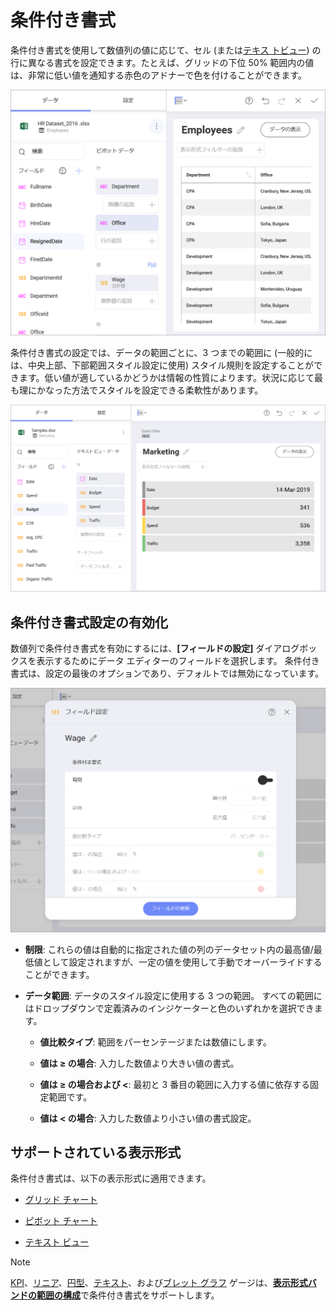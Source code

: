 # 条件付き書式

条件付き書式を使用して数値列の値に応じて、セル (または[テキス トビュー](~/jp/data-visualizations/visualization-types/text-view.html)) の行に異なる書式を設定できます。たとえば、グリッドの下位 50% 範囲内の値は、非常に低い値を通知する赤色のアドナーで色を付けることができます。

<img src="images/pivot-table-view-conditional-formatting.png" alt="Pivot table view conditional formatting in the Visualization editor" class="responsive-img"/>

条件付き書式の設定では、データの範囲ごとに、3 つまでの範囲に (一般的には、中央上部、下部範囲スタイル設定に使用) スタイル規則を設定することができます。低い値が適しているかどうかは情報の性質によります。状況に応じて最も理にかなった方法でスタイルを設定できる柔軟性があります。

<img src="images/text-view-conditional-formatting.png" alt="Text view conditional formatting showing Marketing Metrics Visualization" class="responsive-img"/>

## 条件付き書式設定の有効化

数値列で条件付き書式を有効にするには、**[フィールドの設定]** ダイアログボックスを表示するためにデータ エディターのフィールドを選択します。
条件付き書式は、設定の最後のオプションであり、デフォルトでは無効になっています。

<img src="images/conditional-formatting-configuration.png" alt="Conditional formatting configuration in Field settings menu" class="responsive-img"/>

  - **制限**: これらの値は自動的に指定された値の列のデータセット内の最高値/最低値として設定されますが、一定の値を使用して手動でオーバーライドすることができます。

  - **データ範囲**: データのスタイル設定に使用する 3 つの範囲。
すべての範囲にはドロップダウンで定義済みのインジケーターと色のいずれかを選択できます。

      - **値比較タイプ**: 範囲をパーセンテージまたは数値にします。

      - **値は ≥ の場合**: 入力した数値より大きい値の書式。

      - **値は ≥ の場合および <**: 最初と 3 番目の範囲に入力する値に依存する固定範囲です。

      - **値は < の場合**: 入力した数値より小さい値の書式設定。

## サポートされている表示形式

条件付き書式は、以下の表示形式に適用できます。

  - [グリッド チャート](~/jp/data-visualizations/visualization-types/grid-chart.html)

  - [ピボット チャート](~/jp/data-visualizations/visualization-types/pivot-table.html)

  - [テキスト ビュー](~/jp/data-visualizations/visualization-types/text-chart.html)

>[!NOTE]
>[KPI](~/jp/data-visualizations/visualization-types/kpi-gauge.html)、[リニア](~/jp/data-visualizations/visualization-types/gauge-charts.html#linear-gauge)、[円型](~/jp/data-visualizations/visualization-types/gauge-charts.html#circular-gauge)、[テキスト](~/jp/data-visualizations/visualization-types/gauge-charts.html#text-gauge)、および[ブレット グラフ](~/jp/data-visualizations/visualization-types/gauge-charts.html#bullet-graph) ゲージは、[**表示形式バンドの範囲の構成**](~/jp/data-visualizations/visualization-types/gauge-charts.html#bands-configuration)で条件付き書式をサポートします。
